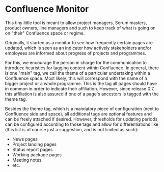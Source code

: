 # Confluence Monitor
This tiny little tool is meant to allow project managers, Scrum masters, product owners, line managers and such to keep track of what is going on on "their" Confluence space or regime.

Originally, it started as a monitor to see how frequently certain pages are updated, which is seen as an indicator how actively stakeholders and/or employees are informed about progress of projects and programmes.

For this, we encourage the person in charge for the communication to introduce heuristics for tagging content within Confluence. In general, there is one "main" tag, we call the theme of a particular undertaking within a Confluence space. Most likely, this will correspond with the name of a bigger project or a whole programme. This is the tag all pages should have in common in order to indicate their affiliation. However, since release 0.7, this affiliation is also assured if one of a page's ancestors is tagged with the theme tag.

Besides the theme tag, which is a mandatory piece of configuration (next to Confluence side and space), all additional tags are optional features and can be freely attached if desired. However, thresholds for updating periods, can be configured according to those tags and allow for differentiations like (this list is of course just a suggestion, and is not limited as such):
- News pages
- Project landing pages
- Status report pages
- Working package pages
- Meeting notes
- etc.
